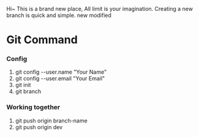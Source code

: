 Hi~
This is a brand new place, 
All limit is your imagination.
Creating a new branch is quick and simple.
new modified


# Git Command
### Config
1. git config --user.name "Your Name"
2. git config --user.email "Your Email"
3. git init
4. git branch


### Working together
1. git push origin branch-name
2. git push origin dev
